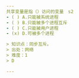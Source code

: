 ```yaml
---
共享变量是指（）访问的变量　s2
- ( ) A.只能被系统进程
- ( ) B.只能被多个进程互斥
- ( ) C.只能被用户进程
- (x) D.可被多个进程

> 知识点：同步互斥。
> 出处：网络
> 难度：1
> D

---
```

